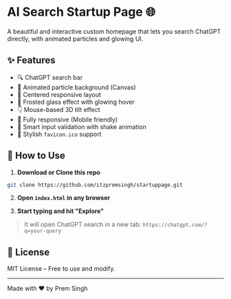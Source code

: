 # AI Search Startup Page 🌐

A beautiful and interactive custom homepage that lets you search ChatGPT directly, with animated particles and glowing UI.

## ✨ Features

* 🔍 ChatGPT search bar
* 🌌 Animated particle background (Canvas)
* 🌟 Centered responsive layout
* 🧲 Frosted glass effect with glowing hover
* 👇 Mouse-based 3D tilt effect
* 📱 Fully responsive (Mobile friendly)
* 🧠 Smart input validation with shake animation
* 💎 Stylish `favicon.ico` support

## 🚀 How to Use

1. **Download or Clone this repo**

```bash
git clone https://github.com/itzpremsingh/startuppage.git
```

2. **Open `index.html` in any browser**

3. **Start typing and hit "Explore"**

> It will open ChatGPT search in a new tab:
> `https://chatgpt.com/?q=your-query`

## 📄 License

MIT License – Free to use and modify.

---

Made with ❤️ by Prem Singh
